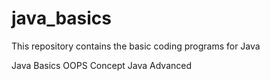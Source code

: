 # java_basics
This repository contains the basic coding programs for Java 

Java Basics
OOPS Concept
Java Advanced
